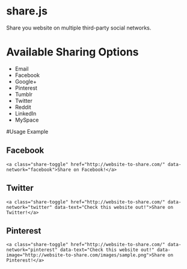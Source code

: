 share.js
========

Share you website on multiple third-party social networks.

# Available Sharing Options
* Email
* Facebook
* Google+
* Pinterest
* Tumblr
* Twitter
* Reddit
* LinkedIn
* MySpace

#Usage Example

## Facebook
```
<a class="share-toggle" href="http://website-to-share.com/" data-network="facebook">Share on Facebook!</a>
```

## Twitter

```
<a class="share-toggle" href="http://website-to-share.com/" data-network="twitter" data-text="Check this website out!">Share on Twitter!</a>
```

## Pinterest

```
<a class="share-toggle" href="http://website-to-share.com/" data-network="pinterest" data-text="Check this website out!" data-image="http://website-to-share.com/images/sample.png">Share on Pinterest!</a>
```